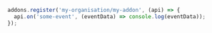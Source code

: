 ```js filename="/my-addon/manager.js" renderer="common" language="js"
addons.register('my-organisation/my-addon', (api) => {
  api.on('some-event', (eventData) => console.log(eventData));
});
```
